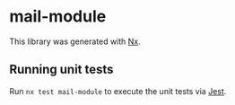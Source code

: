 # mail-module

This library was generated with [Nx](https://nx.dev).

## Running unit tests

Run `nx test mail-module` to execute the unit tests via [Jest](https://jestjs.io).
